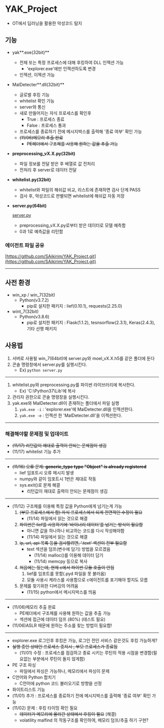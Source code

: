 # YAK_Project

- OT에서 딥러닝을 활용한 악성코드 탐지

## 기능

- yak**.exe(32bit)**
    - 전체 또는 특정 프로세스에 대해 후킹하여 DLL 인젝션 가능
        - 'explorer.exe'에만 인젝션하도록 변경
    - 인젝션, 이젝션 가능

- MalDetecter**.dll(32bit)**
    - 글로벌 후킹 기능
    - whitelist 확인 가능
    - server와 통신
    - 새로 만들어지는 자식 프로세스를 확인후
        - True : 프로세스 종료
        - False : 프로세스 통과
    - 프로세스를 종료하기 전에 메시지박스를 출력해 '종료 여부' 확인 가능
    - ~~(11/06)메모리 추출 완료~~
        - ~~PE헤더에서 구조체를 사용해 원하는 값을 추출 가능~~

- **preprocessing_vX.X.py(32bit)**
    - 파일 정보를 전달 받은 후 배열로 값 전처리
    - 전처리 후 server로 데이터 전달

- **whitelist.py(32bit)**
    - whitelist와 파일의 해쉬값 비교,  리스트에 존재하면 검사 단계 PASS
    - 검사 후, 악성코드로 판별되면 whitelist에 해쉬값 자동 저장

- **server.py(64bit)**

    [server.py](https://s3-us-west-2.amazonaws.com/secure.notion-static.com/deef3ca6-658b-4871-89bf-eed520da0fb7/server.py)

    - preprocessing_vX.X.py로부터 받은 데이터로 모델 예측함
    - 0과 1로 예측값을 리턴함

### 에이전트 파일 공유

[https://github.com/SAikirim/YAK_Project.git](https://github.com/SAikirim/YAK_Project.git)

---

## 사전 환경

- win_xp / win_7(32bit)
    - Python(v3.7.2)
        - pip로 설치한 패키지 : lief(0.10.1), requests(2.25.0)
- wint_7(32bit)
    - Python(v3.8.6)
        - pip로 설치한 패키지 :  Flask(1.1.2), tesnsorflow(2.3.1), Keras(2.4.3), 기타 선행 패키지

## 사용법

1. 서버로 사용될 win_7(64bit)에 server.py와 moel_vX.X.h5를 같은 폴더에 둔다
2. 콘솔 명령창에서 server.py를 실행시킨다.
    - Ex) `python server.py`

---

1. whitelist.py와 preprocessing.py를 파이썬 라이브러리에 복사한다.
    - Ex) 'C:\Python37\Lib'에 복사
2. 관리자 권한으로 콘솔 명령창을 실행시킨다.
3. yak.exe와 MalDetecter.dll이 존재하는 폴더에서 파일 실행
    1. `yak.exe -i` :  'explorer.exe'에 MalDetecter.dll을 인젝션한다.
    2. `yak.exe -e` :  인젝션 한 'MalDetecter.dll'을 이젝션한다.

---

### 해결해야할 문제점 및 업데이트

- ~~(11/17) 리턴값이 재대로 출력이 안되는 문제점이 생김~~
- (11/17) whitelist 기능 추가

---

- ~~(11/16) 오류 문제: **generic_type type "Object" is already registered**~~
    - lief 임포트시 오류 메시지 발생
    - numpy와 같이 임포트시 1번은 제대로 작동
    - sys.exit()로 문제 해결
        - 리턴값이 재대로 출력이 안되는 문제점이 생김

---

- (11/12) 구조체를 이용해 특정 값을 Python에게 넘기는게 가능
    1. ~~(부모 프로세스에서 함) 자식 프로세스에서 되게 전면적인 수정이 필요~~
        - (11/14) 파일에서 읽는 것으로 해결
    2. ~~파이썬은 lief를 사용하기에  '바이너리 데이터'를 넘기는 방식이  필요함~~
        - 아니면 값을 하나하나 비교하는 코드를 다시 작성해야함
        - (11/14) 파일에서 읽는 것으로 해결
    3. ~~ip, url, api 목록 등을 검사할려면, '.text' 섹션이 전부 필요함~~
        - text 섹션을 덤프(변수에 담기) 방법을 모르겠음
            - (11/14) malloc()를 이용해 데이터 담기
            - (11/14) memcpy 등으로 복사
    4. ~~처음에는 됬는데, 현제 c에서 파이썬 모듈 호출이 안됨~~
        1. lief를 임포트를 못함(.pyd 파일을 못 불러옴)
        2. 모듈 사용시 케라스를 사용함으로 c에이전트를 포기해야 할지도 모름
    5. 문제를 찾기위한 디버깅의 어려움
        - (11/15)  python에서 메시지박스를 띄움

---

- (11/06)메모리 추출 완료
    - PE헤더에서 구조체를 사용해 원하는 값을 추출 가능
    - 섹션에 접근에 데이터 덤프 (80%) (테스트 필요)
- (11/06)ASLR  때문에 원하는 주소를 찾는 방법이 필요함!

---

- explorer.exe 로그인후 후킹은 가능, 로그인 전인 서비스 같은것도 후킹 가능하게?
- ~~실행 중인 상태인 프로세스 중지시 , 부모 프로세스가 종료됨~~
    - (11/01) 수정 : 프로세스를 점검하고 종료 시키는 루틴의 적용 시점을 변경함(필요없는 부분에서 루틴이 돌지 않게함)
- PE 구조 파싱
    - 파일에서 파싱은 가능하나, 메모리에서 파싱이 문제
- C언어와 Python 합치기
    - C언어에 python 코드 불러오기로 방향을 선정
- 화이트리스트 기능
- (11/01) 추가 : 프로세스를 종료하기 전에 메시지박스를 출력해 '종료 여부' 확인 가능
- (11/02) 문제 : 후킹 타이밍 확인 필요
    - ~~데이터가 메모리에 올라간 상태에서 후킹이 필요~~ (해결)
    - volatility malfind 의 작동구조를 확인하여, 메모리 덤프/추출 하기 구현?
